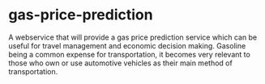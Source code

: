 # gas-price-prediction
A webservice that will provide a gas price prediction service which can be useful for travel management and economic decision making. Gasoline being a common expense for transportation, it becomes very relevant to those who own or use automotive vehicles as their main method of transportation.
